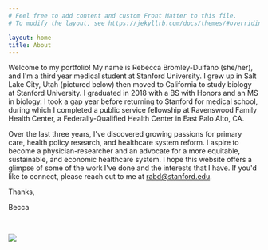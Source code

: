 ```yaml
---
# Feel free to add content and custom Front Matter to this file.
# To modify the layout, see https://jekyllrb.com/docs/themes/#overriding-theme-defaults

layout: home
title: About
---
```


Welcome to my portfolio! My name is Rebecca Bromley-Dulfano (she/her), and I'm a third year medical student at Stanford University. I grew up in Salt Lake City, Utah (pictured below) then moved to California to study biology at Stanford University. I graduated in 2018 with a BS with Honors and an MS in biology. I took a gap year before returning to Stanford for medical school, during which I completed a public service fellowship at Ravenswood Family Health Center, a Federally-Qualified Health Center in East Palo Alto, CA. 

Over the last three years, I've discovered growing passions for primary care, health policy research, and healthcare system reform. I aspire to become a physician-researcher and an advocate for a more equitable, sustainable, and economic healthcare system. I hope this website offers a glimpse of some of the work I've done and the interests that I have. If you'd like to connect, please reach out to me at [rabd@stanford.edu](rabd@stanford.edu).

Thanks,

Becca

<br/>

![](assets/slc.png) 
